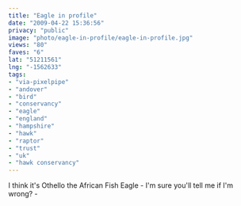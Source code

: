 ```yaml
---
title: "Eagle in profile"
date: "2009-04-22 15:36:56"
privacy: "public"
image: "photo/eagle-in-profile/eagle-in-profile.jpg"
views: "80"
faves: "6"
lat: "51211561"
lng: "-1562633"
tags:
- "via-pixelpipe"
- "andover"
- "bird"
- "conservancy"
- "eagle"
- "england"
- "hampshire"
- "hawk"
- "raptor"
- "trust"
- "uk"
- "hawk conservancy"
---
```

I think it's Othello the African Fish Eagle - I'm sure you'll tell me if I'm wrong? - <a href="/photos/2009/04/22/eagle-in-profile"></a>

